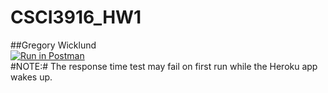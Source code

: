 # CSCI3916_HW1  
##Gregory Wicklund  
[![Run in Postman](https://run.pstmn.io/button.svg)](https://app.getpostman.com/run-collection/27228e73453787b40f75)  
#NOTE:# The response time test may fail on first run while the Heroku app wakes up.
